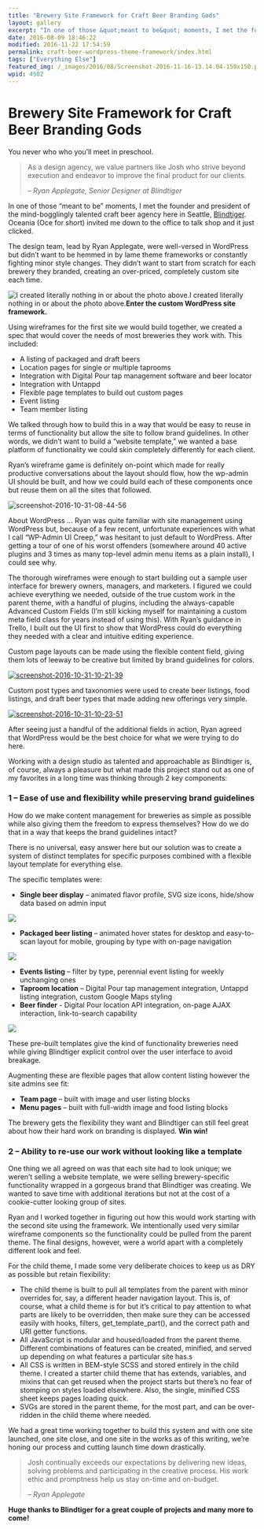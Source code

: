 ```yaml
---
title: "Brewery Site Framework for Craft Beer Branding Gods"
layout: gallery
excerpt: "In one of those &quot;meant to be&quot; moments, I met the founder and president of the mind-bogglingly talented craft beer agency here in Seattle, Blindtiger. Oceania (Oce for short) invited me down to the office to talk shop and it just clicked."
date: 2016-08-09 18:46:22
modified: 2016-11-22 17:54:59
permalink: craft-beer-wordpress-theme-framework/index.html
tags: ["Everything Else"]
featured_img: /_images/2016/08/Screenshot-2016-11-16-13.14.04-150x150.png
wpid: 4502
---
```


# Brewery Site Framework for Craft Beer Branding Gods

You never who who you’ll meet in preschool.

> As a design agency, we value partners like Josh who strive beyond execution and endeavor to improve the final product for our clients.
>
> *– Ryan Applegate, Senior Designer at Blindtiger*

In one of those “meant to be” moments, I met the founder and president of the mind-bogglingly talented craft beer agency here in Seattle, [Blindtiger](http://blindtigerdesign.com/). Oceania (Oce for short) invited me down to the office to talk shop and it just clicked.

The design team, lead by Ryan Applegate, were well-versed in WordPress but didn’t want to be hemmed in by lame theme frameworks or constantly fighting minor style changes. They didn’t want to start from scratch for each brewery they branded, creating an over-priced, completely custom site each time.

![I created literally nothing in or about the photo above. ](/_images/2016/10/Screenshot-2016-10-31-08.48.54-1024x502.png)I created literally nothing in or about the photo above.**Enter the custom WordPress site framework.**

Using wireframes for the first site we would build together, we created a spec that would cover the needs of most breweries they work with. This included:

- A listing of packaged and draft beers
- Location pages for single or multiple taprooms
- Integration with Digital Pour tap management software and beer locator
- Integration with Untappd
- Flexible page templates to build out custom pages
- Event listing
- Team member listing

We talked through how to build this in a way that would be easy to reuse in terms of functionality but allow the site to follow brand guidelines. In other words, we didn’t want to build a “website template,” we wanted a base platform of functionality we could skin completely differently for each client.

Ryan’s wireframe game is definitely on-point which made for really productive conversations about the layout should flow, how the wp-admin UI should be built, and how we could build each of these components once but reuse them on all the sites that followed.

![screenshot-2016-10-31-08-44-56](/_images/2016/10/Screenshot-2016-10-31-08.44.56.png)

About WordPress … Ryan was quite familiar with site management using WordPress but, because of a few recent, unfortunate experiences with what I call “WP-Admin UI Creep,” was hesitant to just default to WordPress. After getting a tour of one of his worst offenders (somewhere around 40 active plugins and 3 times as many top-level admin menu items as a plain install), I could see why.

The thorough wireframes were enough to start building out a sample user interface for brewery owners, managers, and marketers. I figured we could achieve everything we needed, outside of the true custom work in the parent theme, with a handful of plugins, including the always-capable Advanced Custom Fields (I’m still kicking myself for maintaining a custom meta field class for years instead of using this). With Ryan’s guidance in Trello, I built out the UI first to show that WordPress could do everything they needed with a clear and intuitive editing experience.

Custom page layouts can be made using the flexible content field, giving them lots of leeway to be creative but limited by brand guidelines for colors.

[![screenshot-2016-10-31-10-21-39](/_images/2016/10/Screenshot-2016-10-31-10.21.39-1024x585.png)](/_images/2016/10/Screenshot-2016-10-31-10.21.39.png)

Custom post types and taxonomies were used to create beer listings, food listings, and draft beer types that made adding new offerings very simple.

[![screenshot-2016-10-31-10-23-51](/_images/2016/10/Screenshot-2016-10-31-10.23.51.png)](/_images/2016/10/Screenshot-2016-10-31-10.23.51.png)

After seeing just a handful of the additional fields in action, Ryan agreed that WordPress would be the best choice for what we were trying to do here.

Working with a design studio as talented and approachable as Blindtiger is, of course, always a pleasure but what made this project stand out as one of my favorites in a long time was thinking through 2 key components:

### 1 – Ease of use and flexibility while preserving brand guidelines

How do we make content management for breweries as simple as possible while also giving them the freedom to express themselves? How do we do that in a way that keeps the brand guidelines intact?

There is no universal, easy answer here but our solution was to create a system of distinct templates for specific purposes combined with a flexible layout template for everything else.

The specific templates were:

- **Single beer display** – animated flavor profile, SVG size icons, hide/show data based on admin input

![](/_images/2016/08/3tTrfwDxQs.gif)

- **Packaged beer listing** – animated hover states for desktop and easy-to-scan layout for mobile, grouping by type with on-page navigation

![](/_images/2016/10/Screenshot-2016-10-31-11.16.50.png)

- **Events listing** – filter by type, perennial event listing for weekly unchanging ones
- **Taproom location** – Digital Pour tap management integration, Untappd listing integration, custom Google Maps styling
- **Beer finder** - Digital Pour location API integration, on-page AJAX interaction, link-to-search capability

![](/_images/2016/08/wqSD2TwYKV.gif)

These pre-built templates give the kind of functionality breweries need while giving Blindtiger explicit control over the user interface to avoid breakage.

Augmenting these are flexible pages that allow content listing however the site admins see fit:

- **Team page** – built with image and user listing blocks
- **Menu pages** – built with full-width image and food listing blocks

The brewery gets the flexibility they want and Blindtiger can still feel great about how their hard work on branding is displayed. **Win win!**

### 2 – Ability to re-use our work without looking like a template

One thing we all agreed on was that each site had to look unique; we weren’t selling a website template, we were selling brewery-specific functionality wrapped in a gorgeous brand that Blindtiger was creating. We wanted to save time with additional iterations but not at the cost of a cookie-cutter looking group of sites.

Ryan and I worked together in figuring out how this would work starting with the second site using the framework. We intentionally used very similar wireframe components so the functionality could be pulled from the parent theme. The final designs, however, were a world apart with a completely different look and feel.

For the child theme, I made some very deliberate choices to keep us as DRY as possible but retain flexibility:

- The child theme is built to pull all templates from the parent with minor overrides for, say, a different header navigation layout. This is, of course, what a child theme is for but it’s critical to pay attention to what parts are likely to be overridden, then make sure they can be accessed easily with hooks, filters, get\_template\_part(), and the correct path and URI getter functions.
- All JavaScript is modular and housed/loaded from the parent theme. Different combinations of features can be created, minified, and served up depending on what features a particular site has.s
- All CSS is written in BEM-style SCSS and stored entirely in the child theme. I created a starter child theme that has extends, variables, and mixins that can get reused when the project starts but there’s no fear of stomping on styles loaded elsewhere. Also, the single, minified CSS sheet keeps pages loading quick.
- SVGs are stored in the parent theme, for the most part, and can be over-ridden in the child theme where needed.

We had a great time working together to build this system and with one site launched, one site close, and one site in the works as of this writing, we’re honing our process and cutting launch time down drastically.

> Josh continually exceeds our expectations by delivering new ideas, solving problems and participating in the creative process. His work ethic and promptness help us stay on-time and on-budget.
>
> *– Ryan Applegate*

**Huge thanks to Blindtiger for a great couple of projects and many more to come!**

